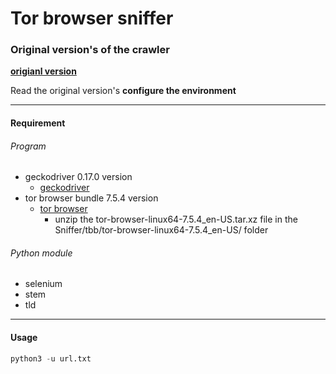 # Tor browser sniffer

### Original version's of the crawler

[**origianl version**](https://github.com/webfp/tor-browser-crawler)

Read the original version's **configure the environment**

------

#### Requirement

###### 	Program

- geckodriver 0.17.0 version
  - [geckodriver](https://github.com/mozilla/geckodriver/releases/download/v0.17.0/geckodriver-v0.17.0-linux64.tar.gz)
- tor browser bundle 7.5.4 version
  - [tor browser](https://archive.torproject.org/tor-package-archive/torbrowser/7.5.4/tor-browser-linux64-7.5.4_en-US.tar.xz)
    - unzip the tor-browser-linux64-7.5.4_en-US.tar.xz file in the Sniffer/tbb/tor-browser-linux64-7.5.4_en-US/ folder

###### 	Python module

- selenium
- stem
- tld

------

#### Usage

```python
python3 -u url.txt
```